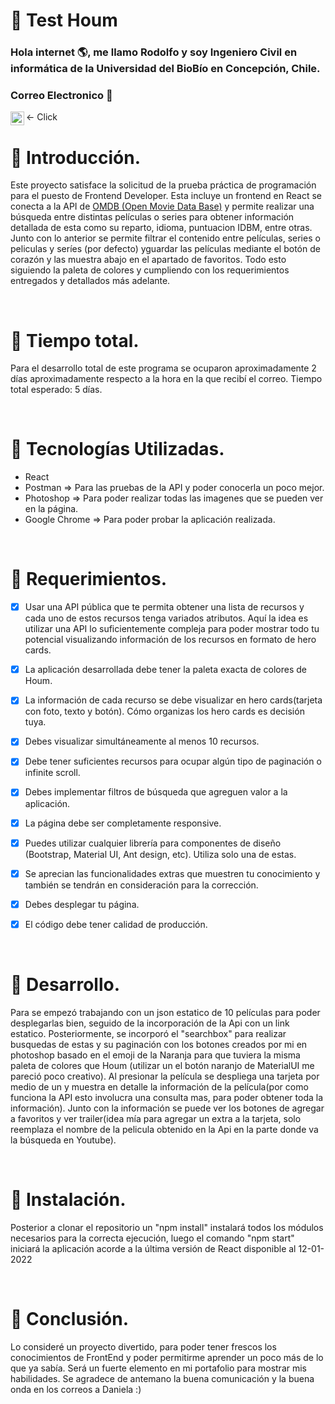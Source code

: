 # :bookmark_tabs: Test Houm


### Hola internet :earth_americas:, me llamo Rodolfo y soy Ingeniero Civil en informática de la Universidad del BioBío en Concepción, Chile.


### Correo Electronico :leaves:
 <- Click [<img align="left" alt="rcuevaspantoja | Gmail" width="22px" src="https://cdn.jsdelivr.net/npm/simple-icons@3.5.0/icons/gmail.svg" />][Gmail]
<br />

# :bookmark_tabs: Introducción.

Este proyecto satisface la solicitud de la prueba práctica de programación para el puesto de Frontend Developer. Esta incluye un frontend en React se conecta a la API de [OMDB (Open Movie Data Base)](http://www.omdbapi.com/) y permite realizar una búsqueda entre distintas películas o series para obtener información detallada de esta como su reparto, idioma, puntuacion IDBM, entre otras.
Junto con lo anterior se permite filtrar el contenido entre películas, series o peliculas y seríes (por defecto) yguardar las películas mediante el botón de corazón y las muestra abajo en el apartado de favoritos. Todo esto siguiendo la paleta de colores y cumpliendo con los requerimientos entregados y detallados más adelante.

<br />

# :bookmark_tabs: Tiempo total.

Para el desarrollo total de este programa se ocuparon aproximadamente 2 días aproximadamente respecto a la hora en la que recibí el correo.
Tiempo total esperado: 5 días.

<br />

# :bookmark_tabs: Tecnologías Utilizadas.

 - React
 - Postman => Para las pruebas de la API y poder conocerla un poco mejor.
 - Photoshop => Para poder realizar todas las imagenes que se pueden ver en la página.
 - Google Chrome => Para poder probar la aplicación realizada.

<br />

# :bookmark_tabs: Requerimientos.

 -[X] Usar una API pública que te permita obtener una lista de recursos y cada uno de estos recursos tenga variados atributos. Aquí la idea es utilizar una API lo suficientemente compleja para poder mostrar todo tu potencial visualizando información de los recursos en formato de hero cards.
 -[X] La aplicación desarrollada debe tener la paleta exacta de colores de Houm.
 -[X] La información de cada recurso se debe visualizar en hero cards(tarjeta con foto, texto y botón). Cómo organizas los hero cards es decisión tuya.
 -[X] Debes visualizar simultáneamente al menos 10 recursos.
 -[X] Debe tener suficientes recursos para ocupar algún tipo de paginación o infinite scroll.
 -[X] Debes implementar filtros de búsqueda que agreguen valor a la aplicación.
 -[X] La página debe ser completamente responsive.
 -[X] Puedes utilizar cualquier librería para componentes de diseño (Bootstrap, Material UI, Ant design, etc). Utiliza solo una de estas.
 -[X] Se aprecian las funcionalidades extras que muestren tu conocimiento y también se tendrán en consideración para la corrección.
 -[X] Debes desplegar tu página.
 -[X] El código debe tener calidad de producción.
  

<br />


# :bookmark_tabs: Desarrollo.

Para se empezó trabajando con un json estatico de  10 películas para poder desplegarlas bien, seguido de la incorporación de la Api con un link estatico. Posteriormente, se incorporó el "searchbox" para realizar busquedas de estas y su paginación con los botones creados por mi en photoshop basado en el emoji de la Naranja para que tuviera la misma paleta de colores que Houm (utilizar un el botón naranjo de MaterialUI me pareció poco creativo). Al presionar la película se despliega una tarjeta por medio de un <Model/> y muestra en detalle la información de la película(por como funciona la API esto involucra una consulta mas, para poder obtener toda la información). Junto con la información se puede ver los botones de agregar a favoritos y ver trailer(idea mía para agregar un extra a la tarjeta, solo reemplaza el nombre de la pelicula obtenido en la Api en la parte donde va la búsqueda en Youtube).

<br />

# :bookmark_tabs: Instalación.

Posterior a clonar el repositorio un "npm install" instalará todos los módulos necesarios para la correcta ejecución, luego el comando "npm start" iniciará la aplicación acorde a la última versión de React disponible al 12-01-2022

<br />

# :bookmark_tabs: Conclusión.

Lo consideré un proyecto divertido, para poder tener frescos los conocimientos de FrontEnd y poder permitirme aprender un poco más de lo que ya sabía. Será un fuerte elemento en mi portafolio para mostrar mis habilidades. Se agradece de antemano la buena comunicación y la buena onda en los correos a Daniela :) 




[Gmail]: mailto:rcuevaspantoja@gmail.com
